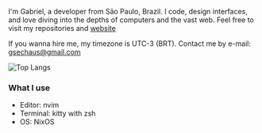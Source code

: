 I'm Gabriel, a developer from São Paulo, Brazil. I code, design interfaces, and love diving into the depths of computers and the vast web. 
Feel free to visit my repositories and [website](https://www.gabschs.com/)

If you wanna hire me, my timezone is UTC-3 (BRT). Contact me by e-mail: gsechaus@gmail.com

![Top Langs](https://github-readme-stats.vercel.app/api/top-langs/?username=gasech&layout=compact&hide=css&theme=holi)

### What I use
<ul>
  <li>Editor: nvim</li>
  <li>Terminal: kitty with zsh</li>
  <li>OS: NixOS</li>
</ul>
